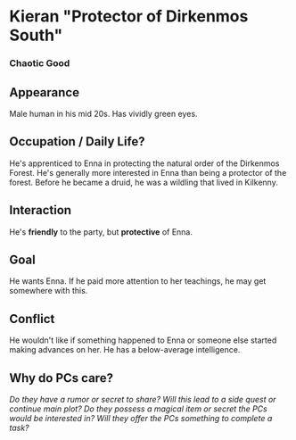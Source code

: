 # Kieran "Protector of Dirkenmos South"
### Chaotic Good

## Appearance

Male human in his mid 20s.
Has vividly green eyes.


## Occupation / Daily Life?

He's apprenticed to Enna in protecting the natural order of the Dirkenmos Forest.
He's generally more interested in Enna than being a protector of the forest.
Before he became a druid, he was a wildling that lived in Kilkenny.


## Interaction

He's **friendly** to the party, but **protective** of Enna.


## Goal

He wants Enna.
If he paid more attention to her teachings, he may get somewhere with this.


## Conflict

He wouldn't like if something happened to Enna or someone else started making advances on her.
He has a below-average intelligence.


## Why do PCs care?

_Do they have a rumor or secret to share?_
_Will this lead to a side quest or continue main plot?_
_Do they possess a magical item or secret the PCs would be interested in?_
_Will they offer the PCs something to complete a task?_

